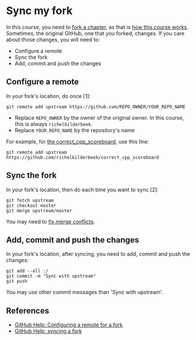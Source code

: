 # Sync my fork

In this course, you need to [fork a chapter](1_fork_a_chapter.md), as that is [how this course works](how_this_course_works.md).
Sometimes, the original GitHub, one that you forked, changes.
If you care about those changes, you will need to:

 * Configure a remote
 * Sync the fork
 * Add, commit and push the changes

## Configure a remote

In your fork's location, do once [1]:

```
git remote add upstream https://github.com/REPO_OWNER/YOUR_REPO_NAME
```

 * Replace `REPO_OWNER` by the owner of the original owner. In this course, this is always `richelbilderbeek`.
 * Replace `YOUR_REPO_NAME` by the repository's name

For example, for [the correct_cpp_scoreboard](https://github.com/richelbilderbeek/correct_cpp_scoreboard), use this line:

```
git remote add upstream https://github.com/richelbilderbeek/correct_cpp_scoreboard
```

## Sync the fork

In your fork's location, then do each time you want to sync [2]:

```
git fetch upstream
git checkout master
git merge upstream/master
```

You may need to [fix merge conflicts](fix_merge_conlicts.md).

## Add, commit and push the changes

In your fork's location, after syncing, you need to add, commit and push the changes:

```
git add --all :/
git commit -m "Sync with upstream"
git push
```

You may use other commit messages than 'Sync with upstream'.

## References

  * [GitHub Help: Configuring a remote for a fork](https://help.github.com/articles/configuring-a-remote-for-a-fork/)
  * [GitHub Help: syncing a fork](https://help.github.com/articles/syncing-a-fork/)
